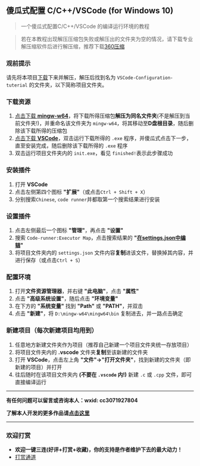 ## 傻瓜式配置 C/C++/VSCode (for Windows 10)

> 一个傻瓜式配置C/C++/VSCode 的编译运行环境的教程

> 若在本教程出现解压压缩包失败或解压出的文件夹为空的情况，请下载专业解压缩软件后进行解压缩，推荐下载[360压缩]( https://yasuo.360.cn/ )

### 观前提示
请先将本项目[下载]( https://github.com/kalilacc/VSCode-Installer/archive/main.zip )下来并解压，解压后找到名为 `VSCode-Configuration-tuterial` 的文件夹，以下简称项目文件夹。

### 下载资源

1. [点击下载 **mingw-w64**]( https://udomain.dl.sourceforge.net/project/mingw-w64/Toolchains%20targetting%20Win64/Personal%20Builds/mingw-builds/8.1.0/threads-posix/seh/x86_64-8.1.0-release-posix-seh-rt_v6-rev0.7z )，将下载所得压缩包**解压为同名文件夹**(不是解压到当前文件夹!)，并重命名该文件夹为 `mingw-w64`，将其移动至**D盘根目录**，随后删除该下载所得的压缩包
2. [点击下载 **VSCode**]( https://aka.ms/win32-x64-user-stable )，双击运行下载所得的 `.exe` 程序，并傻瓜式点击下一步，直至安装完成，随后删除该下载所得的 `.exe` 程序
3. 双击运行项目文件夹内的 `init.exe`，看见 `finished!`表示此步骤成功

### 安装插件

1. 打开 **VSCode**
2. 点击左侧第四个图标 **"扩展"**（或点击`Ctrl + Shift + X`）
3. 分别搜索`Chinese`, `code runner`并都取第一个搜索结果进行安装

### 设置插件

1. 点击左侧最后一个图标 **"管理"**，再点击 **"设置"**
2. 搜索 `Code-runner:Executor Map`，点击搜索结果的 **"<u>在settings.json中编辑</u>"**
3. 将项目文件夹内的 `settings.json` 文件内容**复制**进该文件，替换掉其内容，并进行保存（或点击`Ctrl + S`）

### 配置环境

1. 打开**文件资源管理器**，并右键 **"此电脑"**，点击 **"属性"**
2. 点击 **"高级系统设置"**，随后点击 **"环境变量"**
3. 在下方的 **"系统变量"** 找到 **"Path"** 或 **"PATH"**，并双击
4. 点击 **"新建"**，将 `D:\mingw-w64\mingw64\bin` 复制进去，并一路点击确定

### 新建项目（每次新建项目均用到）

1. 任意地方新建文件夹作为项目（推荐自己新建一个项目文件夹统一存放项目）
2. 将项目文件夹内的 **.vscode** 文件夹**复制**至该新建的文件夹
3. 打开 **VSCode**，点击左上角 **"文件"->"打开文件夹"**，找到新建的文件夹（即新建的项目）并打开
4. 往后随时在该项目文件夹内 **(不要在 `.vscode` 内!)** 新建 `.c` 或 `.cpp` 文件，即可直接编译运行

---

**有任何问题可以留言或咨询本人：wxid: cc3071927804**

**了解本人开发的更多作品请[点击这里]( https://github.com/kalilacc/Introduction )**

---
### 欢迎打赏
+ **欢迎一键三连(好评+打赏+收藏)，你的支持是作者维护下去的最大动力！**
+ [打赏通道]( https://s1.ax1x.com/2020/11/08/BTeRqe.png )

